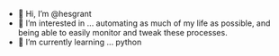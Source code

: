 - 👋 Hi, I’m @hesgrant
- 👀 I’m interested in ... automating as much of my life as possible, and being able to easily monitor and tweak these processes.
- 🌱 I’m currently learning ... python

<!---
hesgrant/hesgrant is a ✨ special ✨ repository because its `README.md` (this file) appears on your GitHub profile.
You can click the Preview link to take a look at your changes.
--->
